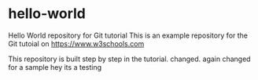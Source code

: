# hello-world
Hello World repository for Git tutorial
This is an example repository for the Git tutoial on https://www.w3schools.com

This repository is built step by step in the tutorial.
changed.
again changed for a sample
hey its a testing
